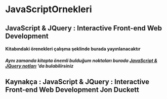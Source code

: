 # JavaScriptOrnekleri

## JavaScript & JQuery : Interactive Front-end Web Development

#### Kitabındaki örenekleri çalışma şeklinde burada yayınlanacaktır

##### Aynı zamanda kitapta önemli bulduğum noktaları burada [JavaScript & JQuery notları](https://github.com/omerfruk/JavaScriptOrnekleri/blob/master/javascript%20ve%20jquery%20notlar%C4%B1.md) 'da bulabilirsiniz

## Kaynakça : JavaScript & JQuery : Interactive Front-end Web Development **Jon Duckett**
